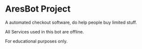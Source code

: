 # AresBot Project
A automated checkout software, do help people buy limited stuff.

All Services used in this bot are offline.

For educational purposes only.
